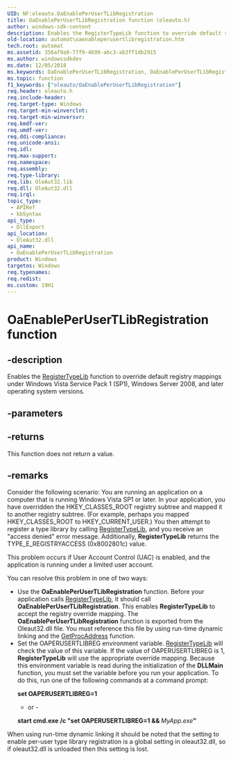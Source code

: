 ```yaml
---
UID: NF:oleauto.OaEnablePerUserTLibRegistration
title: OaEnablePerUserTLibRegistration function (oleauto.h)
author: windows-sdk-content
description: Enables the RegisterTypeLib function to override default registry mappings under Windows Vista Service Pack 1 (SP1), Windows Server 2008, and later operating system versions.
old-location: automat\oaenableperusertlibregistration.htm
tech.root: automat
ms.assetid: 356af9a9-77f9-4699-abc3-ab3ff1db2915
ms.author: windowssdkdev
ms.date: 12/05/2018
ms.keywords: OaEnablePerUserTLibRegistration, OaEnablePerUserTLibRegistration function [Automation], _oa96_OaEnablePerUserTlibRegistration, automat.oaenableperusertlibregistration, oleauto/OaEnablePerUserTLibRegistration
ms.topic: function
f1_keywords: ["oleauto/OaEnablePerUserTLibRegistration"]
req.header: oleauto.h
req.include-header: 
req.target-type: Windows
req.target-min-winverclnt: 
req.target-min-winversvr: 
req.kmdf-ver: 
req.umdf-ver: 
req.ddi-compliance: 
req.unicode-ansi: 
req.idl: 
req.max-support: 
req.namespace: 
req.assembly: 
req.type-library: 
req.lib: OleAut32.lib
req.dll: OleAut32.dll
req.irql: 
topic_type:
 - APIRef
 - kbSyntax
api_type:
 - DllExport
api_location:
 - OleAut32.dll
api_name:
 - OaEnablePerUserTLibRegistration
product: Windows
targetos: Windows
req.typenames: 
req.redist: 
ms.custom: 19H1
---
```


# OaEnablePerUserTLibRegistration function


## -description


Enables the <a href="https://docs.microsoft.com/previous-versions/windows/desktop/api/oleauto/nf-oleauto-registertypelib">RegisterTypeLib</a> function to override default registry mappings under Windows Vista Service Pack 1 (SP1), Windows Server 2008, and later operating system versions.


## -parameters






## -returns



This function does not return a value.




## -remarks



Consider the following scenario: You are running an application on a computer that is running Windows Vista SP1 or later. In your application, you have overridden the HKEY_CLASSES_ROOT registry subtree and mapped it to another registry subtree. (For example, perhaps you mapped HKEY_CLASSES_ROOT to HKEY_CURRENT_USER.) You then attempt to register a type library by calling <a href="https://docs.microsoft.com/previous-versions/windows/desktop/api/oleauto/nf-oleauto-registertypelib">RegisterTypeLib</a>, and you receive an "access denied" error message. Additionally, <b>RegisterTypeLib</b> returns the TYPE_E_REGISTRYACCESS (0x8002801c) value.



This problem occurs if User Account Control (UAC) is enabled, and the application is running under a limited user account.



You can resolve this problem in one of two ways:



<ul>
<li>
Use the <b>OaEnablePerUserTLibRegistration</b> function. Before your application calls <a href="https://docs.microsoft.com/previous-versions/windows/desktop/api/oleauto/nf-oleauto-registertypelib">RegisterTypeLib</a>, it should call <b>OaEnablePerUserTLibRegistration</b>. This enables <b>RegisterTypeLib</b> to accept the registry override mapping. The <b>OaEnablePerUserTLibRegistration</b> function is exported from the Oleaut32.dll file. You must reference this file by using run-time dynamic linking and the <a href="https://docs.microsoft.com/windows/desktop/api/libloaderapi/nf-libloaderapi-getprocaddress">GetProcAddress</a> function.



</li>
<li>
Set the OAPERUSERTLIBREG environment variable. <a href="https://docs.microsoft.com/previous-versions/windows/desktop/api/oleauto/nf-oleauto-registertypelib">RegisterTypeLib</a> will check the value of this variable. If the value of OAPERUSERTLIBREG is 1, <b>RegisterTypeLib</b> will use the appropriate override mapping. Because this environment variable is read during the initialization of the <b>DLLMain</b> function, you must set the variable before you run your application. To do this, run one of the following commands at a command prompt:



<b>set OAPERUSERTLIBREG=1</b>

- or -



<b>start cmd.exe /c "set OAPERUSERTLIBREG=1 &amp;&amp; </b><i>MyApp.exe</i><b>"

</b>

</li>
</ul>
When using run-time dynamic linking it should be noted that the setting to enable per-user type library registration is a global setting in oleaut32.dll, so if oleaut32.dll is unloaded then this setting is lost.




